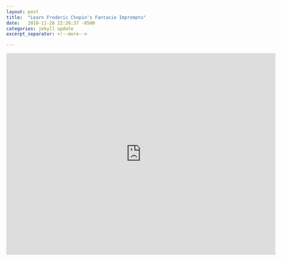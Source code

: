 ```yaml
---
layout: post
title:  "Learn Frederic Chopin's Fantasie Impromptu"
date:   2018-11-28 22:26:37 -0500
categories: jekyll update
excerpt_separator: <!--more-->

---
```


<iframe width="717" height="538" src="https://www.youtube.com/embed/GMtqOdkPMJg" frameborder="0" allow="accelerometer; autoplay; encrypted-media; gyroscope; picture-in-picture" allowfullscreen></iframe>

<!--more-->
